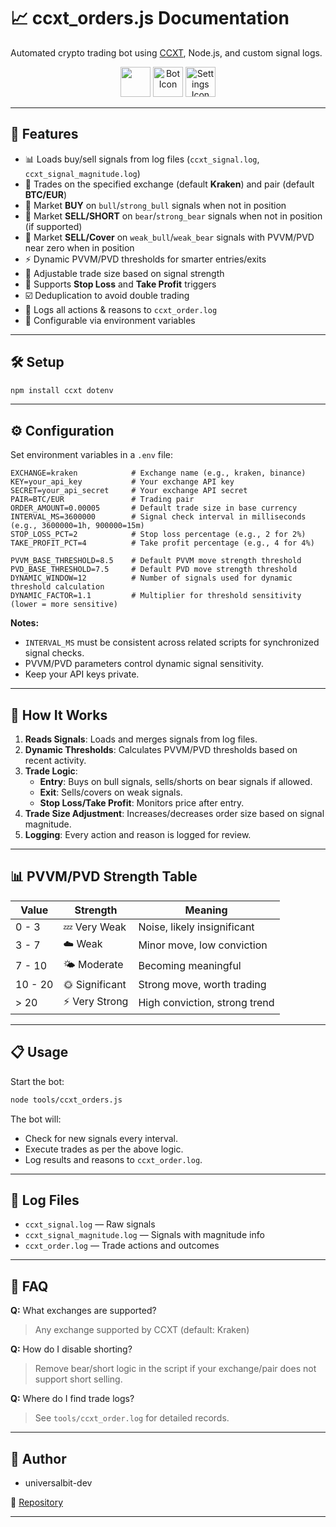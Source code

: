 # 📈 ccxt_orders.js Documentation

Automated crypto trading bot using [CCXT](https://github.com/ccxt/ccxt), Node.js, and custom signal logs.

<div style="text-align:center">
  <img src="https://img.icons8.com/fluency/48/crypto-coin.png" alt="" width="48"/>
  <img src="https://img.icons8.com/fluency/48/robot.png" alt="Bot Icon" width="48"/>
  <img src="https://img.icons8.com/fluency/48/settings.png" alt="Settings Icon" width="48"/>
</div>

---

## 🚀 Features

- 📊 Loads buy/sell signals from log files (`ccxt_signal.log`, `ccxt_signal_magnitude.log`)
- 🏦 Trades on the specified exchange (default **Kraken**) and pair (default **BTC/EUR**)
- 🐂 Market **BUY** on `bull`/`strong_bull` signals when not in position
- 🐻 Market **SELL/SHORT** on `bear`/`strong_bear` signals when not in position (if supported)
- 🔄 Market **SELL/Cover** on `weak_bull`/`weak_bear` signals with PVVM/PVD near zero when in position
- ⚡ Dynamic PVVM/PVD thresholds for smarter entries/exits
- 📏 Adjustable trade size based on signal strength
- 🛑 Supports **Stop Loss** and **Take Profit** triggers
- ☑️ Deduplication to avoid double trading
- 📝 Logs all actions & reasons to `ccxt_order.log`
- 🔧 Configurable via environment variables

---

## 🛠️ Setup

```bash
npm install ccxt dotenv
```
---

## ⚙️ Configuration

Set environment variables in a `.env` file:
```env
EXCHANGE=kraken            # Exchange name (e.g., kraken, binance)
KEY=your_api_key           # Your exchange API key
SECRET=your_api_secret     # Your exchange API secret
PAIR=BTC/EUR               # Trading pair
ORDER_AMOUNT=0.00005       # Default trade size in base currency
INTERVAL_MS=3600000        # Signal check interval in milliseconds (e.g., 3600000=1h, 900000=15m)
STOP_LOSS_PCT=2            # Stop loss percentage (e.g., 2 for 2%)
TAKE_PROFIT_PCT=4          # Take profit percentage (e.g., 4 for 4%)

PVVM_BASE_THRESHOLD=8.5    # Default PVVM move strength threshold
PVD_BASE_THRESHOLD=7.5     # Default PVD move strength threshold
DYNAMIC_WINDOW=12          # Number of signals used for dynamic threshold calculation
DYNAMIC_FACTOR=1.1         # Multiplier for threshold sensitivity (lower = more sensitive)
```

**Notes:**
- `INTERVAL_MS` must be consistent across related scripts for synchronized signal checks.
- PVVM/PVD parameters control dynamic signal sensitivity.  
- Keep your API keys private.
---

## 🏁 How It Works

1. **Reads Signals**: Loads and merges signals from log files.
2. **Dynamic Thresholds**: Calculates PVVM/PVD thresholds based on recent activity.
3. **Trade Logic**:
   - **Entry**: Buys on bull signals, sells/shorts on bear signals if allowed.
   - **Exit**: Sells/covers on weak signals.
   - **Stop Loss/Take Profit**: Monitors price after entry.
4. **Trade Size Adjustment**: Increases/decreases order size based on signal magnitude.
5. **Logging**: Every action and reason is logged for review.

---

## 📊 PVVM/PVD Strength Table

| Value    | Strength      | Meaning                    |
|----------|--------------|----------------------------|
| 0 - 3    | 💤 Very Weak  | Noise, likely insignificant|
| 3 - 7    | ☁️ Weak       | Minor move, low conviction |
| 7 - 10   | 🌤 Moderate   | Becoming meaningful        |
| 10 - 20  | 🌞 Significant| Strong move, worth trading |
| > 20     | ⚡ Very Strong| High conviction, strong trend |

---

## 📋 Usage

Start the bot:

```bash
node tools/ccxt_orders.js
```

The bot will:
- Check for new signals every interval.
- Execute trades as per the above logic.
- Log results and reasons to `ccxt_order.log`.

---

## 📁 Log Files

- `ccxt_signal.log` — Raw signals
- `ccxt_signal_magnitude.log` — Signals with magnitude info
- `ccxt_order.log` — Trade actions and outcomes

---

## 🙋 FAQ

**Q:** What exchanges are supported?
> Any exchange supported by CCXT (default: Kraken)

**Q:** How do I disable shorting?
> Remove bear/short logic in the script if your exchange/pair does not support short selling.

**Q:** Where do I find trade logs?
> See `tools/ccxt_order.log` for detailed records.

---

## 👤 Author

- universalbit-dev

🔗 [Repository](https://github.com/universalbit-dev/gekko-m4-globular-cluster)

---
